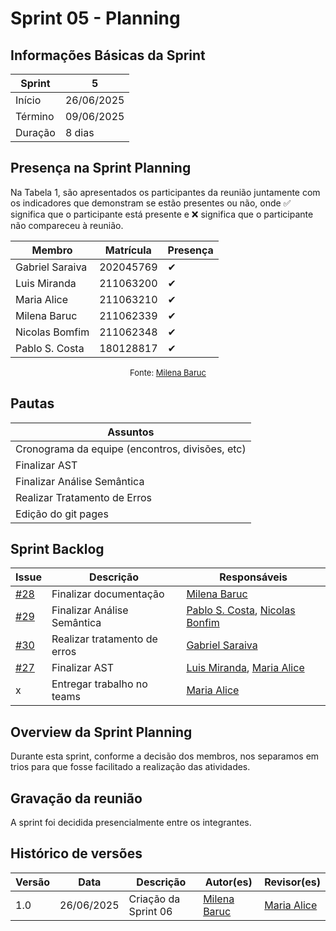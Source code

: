 # Sprint 05 - Planning
<!-- Este é um arquivo base, para criar uma ata, basta copiá-lo e preencher os dados da reunião -->

## Informações Básicas da Sprint

| Sprint  | 5             |
|---------|---------------|
| Início  | 26/06/2025    |
| Término | 09/06/2025    |
| Duração |  8 dias       |

## Presença na Sprint Planning

<!-- Colocar um ✅ se o participante estiver presente ou um ❌ caso negativo -->
Na Tabela 1, são apresentados os participantes da reunião juntamente com os indicadores que demonstram se estão presentes ou não, onde ✅ significa que o participante está presente e ❌ significa que o participante não compareceu à reunião.

| Membro                               | Matrícula        | Presença |
|--------------------------------------|--------------    | ---------|
| Gabriel Saraiva                      | 202045769        | ✔        |
| Luis Miranda                         | 211063200        | ✔        |
| Maria Alice                          | 211063210        | ✔        |
| Milena Baruc                         | 211062339        | ✔        |
| Nicolas Bomfim                       | 211062348        | ✔        |
| Pablo S. Costa                       | 180128817        | ✔        |

<center>

<font size="2"><p style="text-align: center">Fonte: [Milena Baruc](https://github.com/MilenaBaruc)</p></font>

</center>

## Pautas

<!-- pautas discutidas na reunião -->

| Assuntos                  |
|---------------------------|
| Cronograma da equipe (encontros, divisões, etc)                          |
| Finalizar AST                         |
| Finalizar Análise Semântica                         |
| Realizar Tratamento de Erros                        |
| Edição do git pages                        |

## Sprint Backlog 
<!-- decisões feitas pela equipe -->
<!-- Github do time para facilitar ao colocar os responsáveis: 

[Gabriel Saraiva](https://github.com/gabrielsarcan)
[Luis Miranda](https://github.com/LuisMiranda10)
[Milena Baruc](https://github.com/MilenaBaruc)
[Maria Alice](https://github.com/Maliz30)
[Nicolas Bonfim](https://github.com/NickGehjk)
[Pablo S. Costa](https://github.com/pabloheika)

-->


 Issue                                                              | Descrição              | Responsáveis                                                        |
|--------------------------------------------------------------------|------------------------|---------------------------------------------------------------------|
| [#28](https://github.com/Maliz30/Interpretador_Cpp/issues/28)   | Finalizar documentação                     | [Milena Baruc](https://github.com/MilenaBaruc)            |
| [#29](https://github.com/Maliz30/Interpretador_Cpp/issues/29)   | Finalizar Análise Semântica                     | [Pablo S. Costa](https://github.com/pabloheika), [Nicolas Bonfim](https://github.com/NickGehjk)           |
| [#30](https://github.com/Maliz30/Interpretador_Cpp/issues/30)   | Realizar tratamento de erros                  | [Gabriel Saraiva](https://github.com/gabrielsarcan)          |
| [#27](https://github.com/Maliz30/Interpretador_Cpp/issues/27)   | Finalizar AST                    | [Luis Miranda](https://github.com/LuisMiranda10), [Maria Alice](https://github.com/Maliz30)            |
|  x  | Entregar trabalho no teams                    | [Maria Alice](https://github.com/Maliz30)          |


## Overview da Sprint Planning
<!-- compromissos que foram definidos para os integrantes, a data de entrega e os revisores, para facilitar o trabalho, pode pedir
para o chat GPT formar a tabela em HTML -->

Durante esta sprint, conforme a decisão dos membros, nos separamos em trios para que fosse facilitado a realização das atividades.

## Gravação da reunião

A sprint foi decidida presencialmente entre os integrantes.

## Histórico de versões


| Versão    | Data           |  Descrição         | Autor(es)                            | Revisor(es)                            |
| --------- | -------------- | ------------------ | ------------------------------------ | -------------------------------------- |
| 1.0       | 26/06/2025     | Criação da Sprint 06          | [Milena Baruc](https://github.com/MilenaBaruc)          | [Maria Alice](https://github.com/Maliz30)            |

